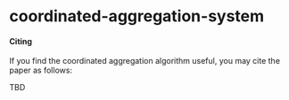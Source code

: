 # coordinated-aggregation-system


#### Citing
If you find the coordinated aggregation algorithm useful, you may cite the paper as follows:

TBD
